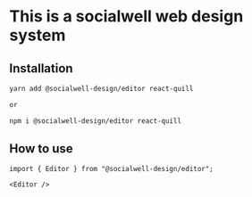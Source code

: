# This is a socialwell web design system

## Installation

```bash
yarn add @socialwell-design/editor react-quill

or

npm i @socialwell-design/editor react-quill
```

## How to use

```JSX
import { Editor } from "@socialwell-design/editor";

<Editor />
```
